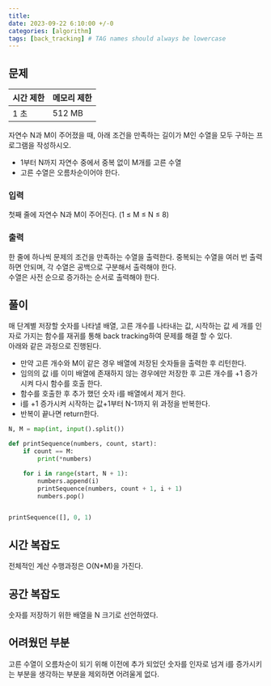 ```yaml
---
title:
date: 2023-09-22 6:10:00 +/-0
categories: [algorithm]
tags: [back_tracking] # TAG names should always be lowercase
---
```


## 문제

| 시간 제한 | 메모리 제한 |
| --------- | ----------- |
| 1 초      | 512 MB      |

자연수 N과 M이 주어졌을 때, 아래 조건을 만족하는 길이가 M인 수열을 모두 구하는 프로그램을 작성하시오.

- 1부터 N까지 자연수 중에서 중복 없이 M개를 고른 수열
- 고른 수열은 오름차순이어야 한다.

### 입력

첫째 줄에 자연수 N과 M이 주어진다. (1 ≤ M ≤ N ≤ 8)

### 출력

한 줄에 하나씩 문제의 조건을 만족하는 수열을 출력한다. 중복되는 수열을 여러 번 출력하면 안되며, 각 수열은 공백으로 구분해서 출력해야 한다.  
수열은 사전 순으로 증가하는 순서로 출력해야 한다.

## 풀이

매 단계별 저장할 숫자를 나타낼 배열, 고른 개수를 나타내는 값, 시작하는 값 세 개를 인자로 가지는 함수를 재귀를 통해 back tracking하여 문제를 해결 할 수 있다.  
아래와 같은 과정으로 진행된다.

- 만약 고른 개수와 M이 같은 경우 배열에 저장된 숫자들을 출력한 후 리턴한다.
- 임의의 값 i를 이미 배열에 존재하지 않는 경우에만 저장한 후 고른 개수를 +1 증가시켜 다시 함수를 호출 한다.
- 함수를 호출한 후 추가 했던 숫자 i를 배열에서 제거 한다.
- i를 +1 증가시켜 시작하는 값+1부터 N-1까지 위 과정을 반복한다.
- 반복이 끝나면 return한다.

```python
N, M = map(int, input().split())

def printSequence(numbers, count, start):
    if count == M:
        print(*numbers)

    for i in range(start, N + 1):
        numbers.append(i)
        printSequence(numbers, count + 1, i + 1)
        numbers.pop()


printSequence([], 0, 1)
```

## 시간 복잡도

전체적인 계산 수행과정은 O(N\*M)을 가진다.

## 공간 복잡도

숫자를 저장하기 위한 배열을 N 크기로 선언하였다.

## 어려웠던 부분

고른 수열이 오름차순이 되기 위해 이전에 추가 되었던 숫자를 인자로 넘겨 i를 증가시키는 부분을 생각하는 부분을 제외하면 어려울게 없다.
